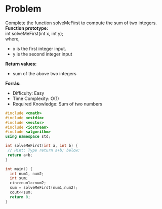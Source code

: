 # Problem
Complete the function solveMeFirst to compute the sum of two integers.<br> 
<b>Function prototype:</b><br>
int solveMeFirst(int x, int y);<br>
where,
<ul>
<li> x is the first integer input.</li>
<li> y is the second integer input</li>
</ul>
<b>Return values:</b>
<ul>
<li>sum of the above two integers </li>
</ul>
<b>Forrás:</b> <https://www.hackerrank.com/challenges/solve-me-first/problem> <br>
<ul>
<li>Difficulty:             Easy</li>
<li>Time Complexity:        O(1)</li>
<li>Required Knowledge:     Sum of two numbers</li>
</ul>

```c++
#include <cmath>
#include <cstdio>
#include <vector>
#include <iostream>
#include <algorithm>
using namespace std;

int solveMeFirst(int a, int b) {
 // Hint: Type return a+b; below:
 return a+b; 
}

int main() {
  int num1, num2;
  int sum;
  cin>>num1>>num2;
  sum = solveMeFirst(num1,num2);
  cout<<sum;
  return 0;
}
```
